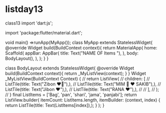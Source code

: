 # listday13
class13
import 'dart:js';

import 'package:flutter/material.dart';

void main() =>runApp(MyApp());
class MyApp extends StatelessWidget{
  @override
  Widget build(BuildContext context){
    return MaterialApp(
      home: Scaffold(
        appBar: AppBar(
          title: Text("NAME OF Items "),
        ),
        body: BodyLayout(),
      ),
    );
  }
}

class BodyLayout extends StatelessWidget{
  @override
  Widget build(BuildContext context){
    return _MyListView(context);
  }
}
Widget _MyListView(BuildContext Context) {
//   return ListView(
//     children:<Widget> [
//       ListTile(title: Text("Zibon ❤🎈"),),
//       ListTile(title: Text("MIM 👫 ♥️ SAKIB"),),
//       ListTile(title: Text("Jibon ❤️️"),),
//       ListTile(title: Text("RANA ❤️️"),),
//
//     ],
//   );
// }
  final ListItems = ['Bag', 'pan', 'shari', 'jama', 'panjabi'];
  return ListView.builder(
      itemCount: ListItems.length,
      itemBuilder: (context, index) {
        return ListTile(title: Text(ListItems[index]),);
      }
  );
}
